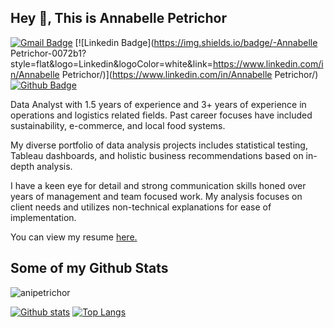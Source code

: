 ## Hey 👋, This is Annabelle Petrichor
[![Gmail Badge](https://img.shields.io/badge/-anipetrichor@gmail.com-c14438?style=flat&logo=Gmail&logoColor=white&link=mailto:anipetrichor@gmail.com)](mailto:anipetrichor@gmail.com) 
[![Linkedin Badge](https://img.shields.io/badge/-Annabelle Petrichor-0072b1?style=flat&logo=Linkedin&logoColor=white&link=https://www.linkedin.com/in/Annabelle Petrichor/)](https://www.linkedin.com/in/Annabelle Petrichor/) 
[![Github Badge](https://img.shields.io/badge/-anipetrichor-grey?style=flat&logo=github&logoColor=white&link=https://github.com/anipetrichor/)](https://www.github.com/anipetrichor/) 

<p align='left'>Data Analyst with 1.5 years of experience and 3+ years of experience in operations and logistics related fields. Past career focuses have included sustainability, e-commerce, and local food systems. 

My diverse portfolio of data analysis projects includes statistical testing, Tableau dashboards, and holistic business recommendations based on in-depth analysis. 

I have a keen eye for detail and strong communication skills honed over years of management and team focused work. My analysis focuses on client needs and utilizes non-technical explanations for ease of implementation.</p><p align='left'> You can view my resume <a href='https://drive.google.com/file/d/1lP9-9cuxSo1_x8h6WxtbZithIGO5gQUj/view?usp=sharing ' target=_blank><u>here</u>.</a></p>
## Some of my Github Stats
<p align=left> <img src=https://komarev.com/ghpvc/?username=anipetrichor alt=anipetrichor /> </p>

[![Github stats](https://github-readme-stats.vercel.app/api?username=anipetrichor&show_icons=true&include_all_commits=true)](https://github.com/anipetrichor/github-readme-stats)
[![Top Langs](https://github-readme-stats.vercel.app/api/top-langs/?username=anipetrichor&layout=compact)](https://github.com/anipetrichor/github-readme-stats)

